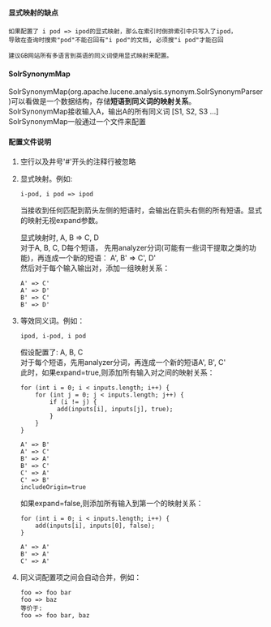 #### 显式映射的缺点
    如果配置了 i pod => ipod的显式映射，那么在索引时倒排索引中只写入了ipod，
    导致在查询时搜索"pod"不能召回有"i pod"的文档, 必须搜"i pod"才能召回
    
    建议GB网站所有多语言到英语的同义词使用显式映射来配置。
 
#### SolrSynonymMap
SolrSynonymMap(org.apache.lucene.analysis.synonym.SolrSynonymParser)可以看做是一个数据结构，存储**短语到同义词的映射关系**。  
SolrSynonymMap接收输入A，输出A的所有同义词 [S1, S2, S3 ...]  
SolrSynonymMap一般通过一个文件来配置
 
#### 配置文件说明 
1. 空行以及井号'#'开头的注释行被忽略
2. 显式映射。例如: 
    ```
    i-pod, i pod => ipod
    ```
    当接收到任何匹配到箭头左侧的短语时，会输出在箭头右侧的所有短语。显式的映射无视expand参数。

    显式映射时, A, B => C, D  
    对于A, B, C, D每个短语， 先用analyzer分词(可能有一些词干提取之类的功能)，再连成一个新的短语：
    A', B' => C', D'     
    然后对于每个输入输出对，添加一组映射关系：
    ```
    A' => C'  
    A' => D'   
    B' => C'  
    B' => D'
    ```  
3. 等效同义词。例如： 
    ```
    ipod, i-pod, i pod
    ```
    假设配置了: A, B, C   
    对于每个短语，先用analyzer分词，再连成一个新的短语A', B', C'  
    此时，如果expand=true,则添加所有输入对之间的映射关系：
    ```
    for (int i = 0; i < inputs.length; i++) {
        for (int j = 0; j < inputs.length; j++) {
            if (i != j) {
              add(inputs[i], inputs[j], true);
            }
        }
    }
    
    A' => B' 
    A' => C'
    B' => A'
    B' => C'
    C' => A' 
    C' => B' 
    includeOrigin=true
    ```
    如果expand=false,则添加所有输入到第一个的映射关系：
    ```
    for (int i = 0; i < inputs.length; i++) {
        add(inputs[i], inputs[0], false);
    }
    
    A' => A' 
    B' => A'
    C' => A'
    ```
4. 同义词配置项之间会自动合并，例如： 
    ```
    foo => foo bar
    foo => baz
    等价于: 
    foo => foo bar, baz
    ```
